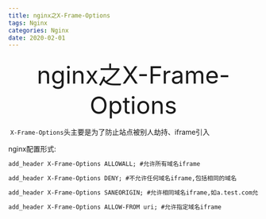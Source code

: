 ```yaml
---
title: nginx之X-Frame-Options 
tags: Nginx
categories: Nginx
date: 2020-02-01
---
```

<div align='center' ><font size='70'>nginx之X-Frame-Options</font></div>

 `X-Frame-Options`头主要是为了防止站点被别人劫持、iframe引入

nginx配置形式:

```xml
add_header X-Frame-Options ALLOWALL; #允许所有域名iframe

add_header X-Frame-Options DENY; #不允许任何域名iframe,包括相同的域名

add_header X-Frame-Options SANEORIGIN; #允许相同域名iframe,如a.test.com允许b.test.com

add_header X-Frame-Options ALLOW-FROM uri; #允许指定域名iframe
```

